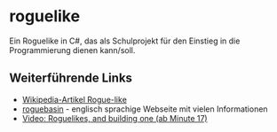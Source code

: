 roguelike
===========
Ein Roguelike in C#, das als Schulprojekt für den Einstieg in die Programmierung dienen kann/soll.

Weiterführende Links
--------------------

* [Wikipedia-Artikel Rogue-like](https://de.wikipedia.org/wiki/Rogue-like)
* [roguebasin](http://www.roguebasin.com/) - englisch sprachige Webseite mit vielen Informationen
* [Video: Roguelikes, and building one (ab Minute 17)](http://media.ccc.de/browse/congress/2014/31c3_-_6579_-_en_-_saal_g_-_201412291245_-_lightning_talks_day_3_-_theresa.html) 
